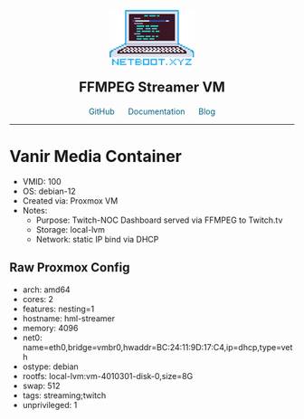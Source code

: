 <div align='center'>
    <a href='https://netboot.xyz/' target='_blank' rel='noopener noreferrer'>
    <img src='https://raw.githubusercontent.com/onyxjeff/vanir-cluster/main/images/netboot.png' alt='Logo' style='width:150px;height:100px;'/>
    </a>

<h2 style='font-size: 24px; margin: 20px 0;'>FFMPEG Streamer VM</h2>

<span style='margin: 0 10px;'>
    <i class="fa fa-github fa-fw" style="color: #f5f5f5;"></i>
    <a href='https://github.com/netbootxyz/docker-netbootxyz' target='_blank' rel='noopener noreferrer' style='text-decoration: none; color: #00617f;'>GitHub</a>
</span>
<span style='margin: 0 10px;'>
    <i class="fa fa-comments fa-fw" style="color: #f5f5f5;"></i>
    <a href='https://netboot.xyz/docs' target='_blank' rel='noopener noreferrer' style='text-decoration: none; color: #00617f;'>Documentation</a>
</span>
<span style='margin: 0 10px;'>
    <i class="fa fa-exclamation-circle fa-fw" style="color: #f5f5f5;"></i>
    <a href='https://netboot.xyz/blog' target='_blank' rel='noopener noreferrer' style='text-decoration: none; color: #00617f;'>Blog</a>
</span>
</div>

---

# Vanir Media Container
- VMID: 100
- OS: debian-12
- Created via: Proxmox VM
- Notes:
  - Purpose: Twitch-NOC Dashboard served via FFMPEG to Twitch.tv
  - Storage: local-lvm
  - Network: static IP bind via DHCP

## Raw Proxmox Config
- arch: amd64
- cores: 2
- features: nesting=1
- hostname: hml-streamer
- memory: 4096
- net0: name=eth0,bridge=vmbr0,hwaddr=BC:24:11:9D:17:C4,ip=dhcp,type=veth
- ostype: debian
- rootfs: local-lvm:vm-4010301-disk-0,size=8G
- swap: 512
- tags: streaming;twitch
- unprivileged: 1